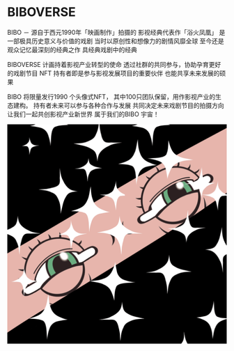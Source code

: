 # BIBOVERSE

BIBO － 源自于西元1990年「映画制作」拍摄的
影视经典代表作「浴火凤凰」
是一部极具历史意义与价值的戏剧
当时以原创性和想像力的剧情风靡全球
至今还是观众记忆最深刻的经典之作
具经典戏剧中的经典

BIBOVERSE 计画持着影视产业转型的使命
透过社群的共同参与，协助孕育更好的戏剧节目
NFT 持有者即是参与影视发展项目的重要伙伴
也能共享未来发展的硕果

BIBO 将限量发行1990 个头像式NFT，
其中100只团队保留，用作影视产业的生态建构。
持有者未来可以参与各种合作与发展
共同决定未来戏剧节目的拍摄方向
让我们一起共创影视产业新世界
属于我们的BIBO 宇宙！

![nft](unnamed.png)
